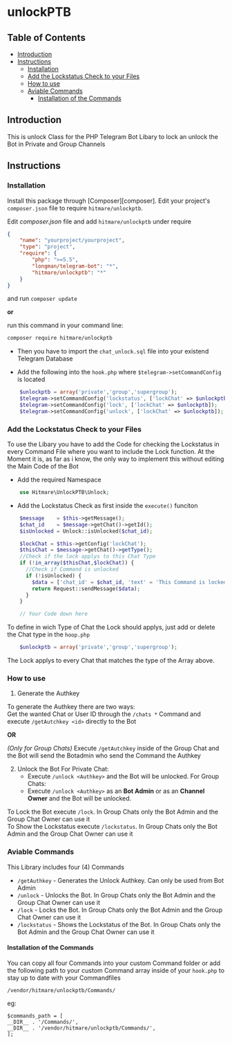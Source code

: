 # unlockPTB

## Table of Contents
- [Introduction](#introduction)
- [Instructions](#instructions)
    - [Installation](#installation)
    - [Add the Lockstatus Check to your Files](#add-the-lockstatus-check-to-your-files)
    - [How to use](#how-to-use)
    - [Aviable Commands](#aviable-commands)
        - [Installation of the Commands](#installation-of-the-commands)


## Introduction

This is unlock Class for the PHP Telegram Bot Libary to lock an unlock the Bot in Private and Group Channels

## Instructions
### Installation

Install this package through [Composer][composer].
Edit your project's `composer.json` file to require `hitmare/unlockptb`.

Edit *composer.json* file and add `hitmare/unlockptb` under require
```json
{
    "name": "yourproject/yourproject",
    "type": "project",
    "require": {
        "php": ">=5.5",
        "longman/telegram-bot": "*",
        "hitmare/unlockptb": "*"
    }
}
```
and run `composer update`

**or**

run this command in your command line:

```bash
composer require hitmare/unlockptb
```

- Then you have to import the `chat_unlock.sql` file into your existend Telegram Database

- Add the following into the `hook.php` where `$telegram->setCommandConfig` is located
```php
    $unlockptb = array('private','group','supergroup');
    $telegram->setCommandConfig('lockstatus', ['lockChat' => $unlockptb]);
    $telegram->setCommandConfig('lock', ['lockChat' => $unlockptb]);
    $telegram->setCommandConfig('unlock', ['lockChat' => $unlockptb]);
```

### Add the Lockstatus Check to your Files

To use the Libary you have to add the Code for checking the Lockstatus in every Command File where you want to include the Lock function.
At the Moment it is, as far as i know, the only way to implement this without editing the Main Code of the Bot

- Add the required Namespace
```php
    use Hitmare\UnlockPTB\Unlock;
```

- Add the Lockstatus Check as first inside the `execute()` funciton
```php
    $message    = $this->getMessage();
    $chat_id    = $message->getChat()->getId();
    $isUnlocked = Unlock::isUnlocked($chat_id);

    $lockChat = $this->getConfig('lockChat');
    $thisChat = $message->getChat()->getType();
    //Check if the lock applys to this Chat Type
    if (!in_array($thisChat,$lockChat)) {
      //Check if Command is unlocked
      if (!isUnlocked) {
        $data = ['chat_id' = $chat_id, 'text' = 'This Command is locked inside this Chat'];
        return Request::sendMessage($data);
      }
    }

    // Your Code down here
```

To define in wich Type of Chat the Lock should applys, just add or delete the Chat type in the `hoop.php`
```php
    $unlockptb = array('private','group','supergroup');
```
The Lock applys to every Chat that matches the type of the Array above.

### How to use

1. Generate the Authkey

To generate the Authkey there are two ways:   
Get the wanted Chat or User ID through the `/chats *` Command and execute `/getAutchkey <id>` directly to the Bot

**OR**

*(Only for Group Chats)* Execute `/getAutchkey` inside of the Group Chat and the Bot will send the Botadmin who send the Command the Authkey

2. Unlock the Bot
For Private Chat:
    - Execute `/unlock <Authkey>` and the Bot will be unlocked.
For Group Chats:
    - Execute `/unlock <Authkey>` as an **Bot Admin** or as an **Channel Owner** and the Bot will be unlocked.  

To Lock the Bot execute `/lock`. In Group Chats only the Bot Admin and the Group Chat Owner can use it   
To Show the Lockstatus execute `/lockstatus`. In Group Chats only the Bot Admin and the Group Chat Owner can use it   

### Aviable Commands

This Library includes four (4) Commands
- `/getAuthkey` - Generates the Unlock Authkey. Can only be used from Bot Admin
- `/unlock` - Unlocks the Bot. In Group Chats only the Bot Admin and the Group Chat Owner can use it
- `/lock` - Locks the Bot. In Group Chats only the Bot Admin and the Group Chat Owner can use it
- `/lockstatus` - Shows the Lockstatus of the Bot. In Group Chats only the Bot Admin and the Group Chat Owner can use it

#### Installation of the Commands


You can copy all four Commands into your custom Command folder or add the following path to your custom Command array inside of your `hook.php` to stay up to date with your Commandfiles   

    /vendor/hitmare/unlockptb/Commands/

eg:

    $commands_path = [
    __DIR__ . '/Commands/',
    __DIR__ . '/vendor/hitmare/unlockptb/Commands/',
    ];
